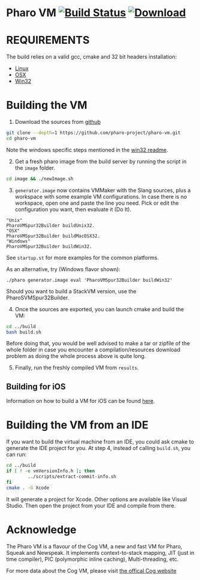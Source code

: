 Pharo VM [![Build Status](https://travis-ci.org/pharo-project/pharo-vm.png?branch=spur64)](https://travis-ci.org/pharo-project/pharo-vm) [ ![Download](https://api.bintray.com/packages/estebanlm/pharo-vm/build/images/download.svg) ](https://bintray.com/estebanlm/pharo-vm/build/_latestVersion#files)
============

REQUIREMENTS
============
The build relies on a valid gcc, cmake and 32 bit headers installation:

- [Linux](README-Linux.md)
- [OSX](README-OSX.md)
- [Win32](README-Win32.md)

Building the VM
================

1. Download the sources from [github](https://github.com/pharo-project/pharo-vm)
 ```bash
 git clone --depth=1 https://github.com/pharo-project/pharo-vm.git
 cd pharo-vm
 ```
 Note the windows specific steps mentioned in the [win32 readme](README-Win32.md).

2. Get a fresh pharo image from the build server by running the script in the `image` folder.
 ```bash
 cd image && ./newImage.sh
 ```

3. `generator.image` now contains VMMaker with the Slang sources, plus a workspace with some
example VM configurations. In case there is no workspace, open one and paste the line you need.
Pick or edit the configuration you want, then evaluate it (Do It).
 ```Smalltalk
 "Unix"
 PharoVMSpur32Builder buildUnix32.
 "OSX"
 PharoVMSpur32Builder buildMacOSX32.
 "Windows"
 PharoVMSpur32Builder buildWin32.
 ```
See `startup.st` for more examples for the common platforms.

As an alternative, try (Windows flavor shown):

```
./pharo generator.image eval 'PharoVMSpur32Builder buildWin32'
```

Should you want to build a StackVM version, use the PharoSVMSpur32Builder.

4. Once the sources are exported, you can launch cmake and build the VM:
```bash
cd ../build
bash build.sh
```

Before doing that, you would be well advised to make a tar or zipfile of the whole folder in case you encounter a compilation/resources download problem as doing the whole process above is quite long.

5. Finally, run the freshly compiled VM from `results`.

Building for iOS
----------------
Information on how to build a VM for iOS can be found [here](README-iOS.md).


Building the VM from an IDE
===========================
If you want to build the virtual machine from an IDE, you could ask cmake to generate the IDE project for you.
At step 4, instead of calling ```build.sh```, you can run:
```bash
cd ../build
if [ ! -e vmVersionInfo.h ]; then
        ../scripts/extract-commit-info.sh
fi
cmake . -G Xcode
```
It will generate a project for Xcode. Other options are available like Visual Studio.
Then open the project from your IDE and compile from there.

Acknowledge
===========
The Pharo VM is a flavour of the Cog VM, a new and fast VM for Pharo, Squeak and Newspeak. It implements context-to-stack mapping, JIT (just in time compiler), PIC (polymorphic inline caching), Multi-threading, etc.  

For more data about the Cog VM, please visit [the offical Cog website](http://www.mirandabanda.org/cog/)
